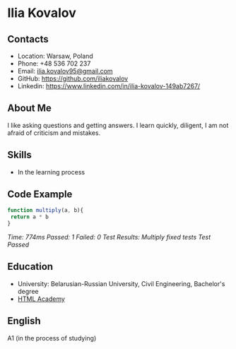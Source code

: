 # Ilia Kovalov

## Contacts
* Location: Warsaw, Poland
* Phone: +48 536 702 237
* Email: ilia.kovalov95@gmail.com
* GitHub: https://github.com/iliakovalov
* Linkedin: https://www.linkedin.com/in/ilia-kovalov-149ab7267/

## About Me

I like asking questions and getting answers. 
I learn quickly, diligent, I am not afraid of criticism and mistakes.

## Skills

* In the learning process

## Code Example

```javascript
function multiply(a, b){
 return a * b
}
```

*Time: 774ms Passed: 1 Failed: 0
Test Results:
Multiply
fixed tests
Test Passed*

## Education

* University: Belarusian-Russian University, Civil Engineering, Bachelor's degree
* [HTML Academy](https://htmlacademy.ru/study)

## English

A1 (in the process of studying)
